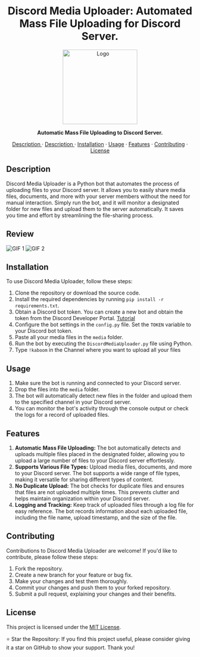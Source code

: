 
<h1 align="center">Discord Media Uploader: Automated Mass File Uploading for Discord Server. </h1>
<p align="center">
  <img src="https://i.imgur.com/eei1wpA.png" alt="Logo" width="200">
</p>
<p align="center">
  <strong>Automatic Mass File Uploading to Discord Server.</strong>
</p>
<p align="center">
  <a href="#description">Description </a>
  ·
  <a href="#review">Description </a>
  ·
  <a href="#installation">Installation</a>
  ·
  <a href="#usage">Usage</a>
  ·
   <a href="#features">Features</a>
  ·
  <a href="#contributing">Contributing</a>
  ·
  <a href="#license">License</a>
</p>

## Description

Discord Media Uploader is a Python bot that automates the process of uploading files to your Discord server. It allows you to easily share media files, documents, and more with your server members without the need for manual interaction. 
Simply run the bot, and it will monitor a designated folder for new files and upload them to the server automatically. It saves you time and effort by streamlining the file-sharing process.

## Review

![GIF 1](resource/gif1.gif)
![GIF 2](resource/gif2.gif)


## Installation

To use Discord Media Uploader, follow these steps:

1. Clone the repository or download the source code.
2. Install the required dependencies by running `pip install -r requirements.txt`.
3. Obtain a Discord bot token. You can create a new bot and obtain the token from the Discord Developer Portal. [Tutorial](./bottutorial.md)
4. Configure the bot settings in the `config.py` file. Set the `TOKEN` variable to your Discord bot token.
5. Paste all your media files in the `media` folder.
5. Run the bot by executing the `DiscordMediaUploader.py` file using Python.
6. Type `!kaboom` in the Channel where you want to upload all your files

## Usage

1. Make sure the bot is running and connected to your Discord server.
2. Drop the files into the `media` folder.
3. The bot will automatically detect new files in the folder and upload them to the specified channel in your Discord server.
4. You can monitor the bot's activity through the console output or check the logs for a record of uploaded files.

## Features

1. **Automatic Mass File Uploading:** The bot automatically detects and uploads multiple files placed in the designated folder, allowing you to upload a large number of files to your Discord server effortlessly.
2. **Supports Various File Types:** Upload media files, documents, and more to your Discord server. The bot supports a wide range of file types, making it versatile for sharing different types of content.
3. **No Duplicate Upload:** The bot checks for duplicate files and ensures that files are not uploaded multiple times. This prevents clutter and helps maintain organization within your Discord server.
4. **Logging and Tracking:** Keep track of uploaded files through a log file for easy reference. The bot records information about each uploaded file, including the file name, upload timestamp, and the size of the file.
## Contributing

Contributions to Discord Media Uploader are welcome! If you'd like to contribute, please follow these steps:

1. Fork the repository.
2. Create a new branch for your feature or bug fix.
3. Make your changes and test them thoroughly.
4. Commit your changes and push them to your forked repository.
5. Submit a pull request, explaining your changes and their benefits.

## License

This project is licensed under the [MIT License](LICENSE).

⭐️ Star the Repository: If you find this project useful, please consider giving it a star on GitHub to show your support. Thank you!